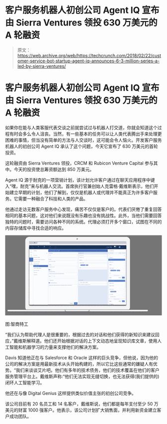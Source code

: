 # 客户服务机器人初创公司 Agent IQ 宣布由 Sierra Ventures 领投 630 万美元的 A 轮融资

> 原文：<https://web.archive.org/web/https://techcrunch.com/2018/02/22/customer-service-bot-startup-agent-iq-announces-6-3-million-series-a-led-by-sierra-ventures/>

# 客户服务机器人初创公司 Agent IQ 宣布由 Sierra Ventures 领投 630 万美元的 A 轮融资

如果你在能与人类客服代表交谈之前就尝试过与机器人打交道，你就会知道这个过程有时会多么令人沮丧。当然，有一些基本的任务可以让人类代表腾出手来处理更困难的事情，但当没有简单的方法与人交谈时，这可能会令人恼火。开发客户服务机器人的初创公司 Agent IQ 承认了这个问题，今天它宣布了 630 万美元的首轮投资。

这轮融资由 Sierra Ventures 领投，CRCM 和 Rubicon Venture Capital 参与其中。今天的投资使总筹资额达到 850 万美元。

Agent IQ 源于耐克的一项营销计划，该计划允许客户通过在聊天应用程序中键入“嘿，耐克”来与机器人交流。首席执行官兼创始人克雷格·戴维斯表示，他们开始建立早期的计划，他们了解到，仅仅是机器人或代理并不能真正为许多客户服务。它需要一种融合了科技和人类的产品。

他通过走访无数客户服务中心发现，痛苦不仅仅是客户的。代表们厌倦了重复回答相同的基本问题，这对他们来说既没有乐趣也没有挑战性。此外，当他们需要回答独特的问题时，需要访问各种不同的系统。代理必须打开多个窗口，试图在不同的内容存储库中寻找合适的响应。

[![](img/e619b9261fa51dc4971ce03bccba19d4.png)](https://web.archive.org/web/20230326092649/https://techcrunch.com/wp-content/uploads/2018/02/ai_engine.png)

图:智商特工

“我们认为帮助代理人是很重要的，根据过去的对话和他们获得的新知识来建议回应，”戴维斯解释道。他们还开始根据对话的上下文动态地呈现知识库文章，使用人工智能和机器学习的力量来支撑他们的解决方案。

Davis 知道他正在与 Salesforce 和 Oracle 这样的巨头竞争，但他说，因为他的公司的解决方案是用最新技术从头开始构建的，所以它比这些通常的嫌疑人有优势。“我们来谈谈艾片吧。他们有多年的技术债务，他们的技术覆盖在他们的客户服务管理平台上。戴维斯声称:“他们无法实现无缝切换，也无法获得(我们提供的)闭环人工智能学习。

他还在与像 Digital Genius 这样提供类似价值主张的初创公司竞争。

该公司目前有 20 名员工和 14 名客户，戴维斯说，他们都是每年支付至少 50 万美元的财富 1000 强客户。他表示，该公司计划扩大销售面，并利用新资金建立客户成功团队。